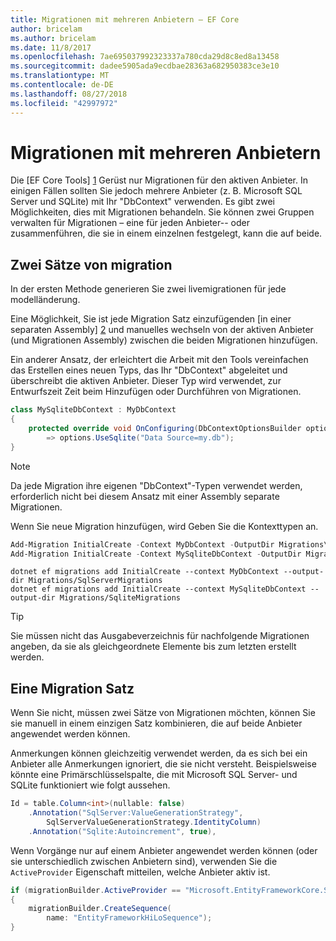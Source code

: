```yaml
---
title: Migrationen mit mehreren Anbietern – EF Core
author: bricelam
ms.author: bricelam
ms.date: 11/8/2017
ms.openlocfilehash: 7ae695037992323337a780cda29d8c8ed8a13458
ms.sourcegitcommit: dadee5905ada9ecdbae28363a682950383ce3e10
ms.translationtype: MT
ms.contentlocale: de-DE
ms.lasthandoff: 08/27/2018
ms.locfileid: "42997972"
---
```

<a name="migrations-with-multiple-providers"></a>Migrationen mit mehreren Anbietern
==================================
Die [EF Core Tools] [ 1] Gerüst nur Migrationen für den aktiven Anbieter. In einigen Fällen sollten Sie jedoch mehrere Anbieter (z. B. Microsoft SQL Server und SQLite) mit Ihr "DbContext" verwenden. Es gibt zwei Möglichkeiten, dies mit Migrationen behandeln. Sie können zwei Gruppen verwalten für Migrationen – eine für jeden Anbieter-- oder zusammenführen, die sie in einem einzelnen festgelegt, kann die auf beide.

<a name="two-migration-sets"></a>Zwei Sätze von migration
------------------
In der ersten Methode generieren Sie zwei livemigrationen für jede modelländerung.

Eine Möglichkeit, Sie ist jede Migration Satz einzufügenden [in einer separaten Assembly] [ 2] und manuelles wechseln von der aktiven Anbieter (und Migrationen Assembly) zwischen die beiden Migrationen hinzufügen.

Ein anderer Ansatz, der erleichtert die Arbeit mit den Tools vereinfachen das Erstellen eines neuen Typs, das Ihr "DbContext" abgeleitet und überschreibt die aktiven Anbieter. Dieser Typ wird verwendet, zur Entwurfszeit Zeit beim Hinzufügen oder Durchführen von Migrationen.

``` csharp
class MySqliteDbContext : MyDbContext
{
    protected override void OnConfiguring(DbContextOptionsBuilder options)
        => options.UseSqlite("Data Source=my.db");
}
```

> [!NOTE]
> Da jede Migration ihre eigenen "DbContext"-Typen verwendet werden, erforderlich nicht bei diesem Ansatz mit einer Assembly separate Migrationen.

Wenn Sie neue Migration hinzufügen, wird Geben Sie die Kontexttypen an.

``` powershell
Add-Migration InitialCreate -Context MyDbContext -OutputDir Migrations\SqlServerMigrations
Add-Migration InitialCreate -Context MySqliteDbContext -OutputDir Migrations\SqliteMigrations
```
``` Console
dotnet ef migrations add InitialCreate --context MyDbContext --output-dir Migrations/SqlServerMigrations
dotnet ef migrations add InitialCreate --context MySqliteDbContext --output-dir Migrations/SqliteMigrations
```

> [!TIP]
> Sie müssen nicht das Ausgabeverzeichnis für nachfolgende Migrationen angeben, da sie als gleichgeordnete Elemente bis zum letzten erstellt werden.

<a name="one-migration-set"></a>Eine Migration Satz
-----------------
Wenn Sie nicht, müssen zwei Sätze von Migrationen möchten, können Sie sie manuell in einem einzigen Satz kombinieren, die auf beide Anbieter angewendet werden können.

Anmerkungen können gleichzeitig verwendet werden, da es sich bei ein Anbieter alle Anmerkungen ignoriert, die sie nicht versteht. Beispielsweise könnte eine Primärschlüsselspalte, die mit Microsoft SQL Server- und SQLite funktioniert wie folgt aussehen.

``` csharp
Id = table.Column<int>(nullable: false)
    .Annotation("SqlServer:ValueGenerationStrategy",
        SqlServerValueGenerationStrategy.IdentityColumn)
    .Annotation("Sqlite:Autoincrement", true),
```

Wenn Vorgänge nur auf einem Anbieter angewendet werden können (oder sie unterschiedlich zwischen Anbietern sind), verwenden Sie die `ActiveProvider` Eigenschaft mitteilen, welche Anbieter aktiv ist.

``` csharp
if (migrationBuilder.ActiveProvider == "Microsoft.EntityFrameworkCore.SqlServer")
{
    migrationBuilder.CreateSequence(
        name: "EntityFrameworkHiLoSequence");
}
```


  [1]: ../../miscellaneous/cli/index.md
  [2]: projects.md
